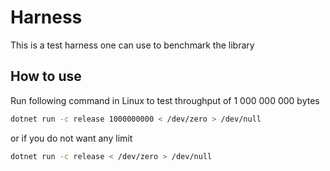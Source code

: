 # Harness

This is a test harness one can use to benchmark the library

## How to use

Run following command in Linux to test throughput of 1 000 000 000 bytes

```bash
dotnet run -c release 1000000000 < /dev/zero > /dev/null
```

or if you do not want any limit

```bash
dotnet run -c release < /dev/zero > /dev/null
```
